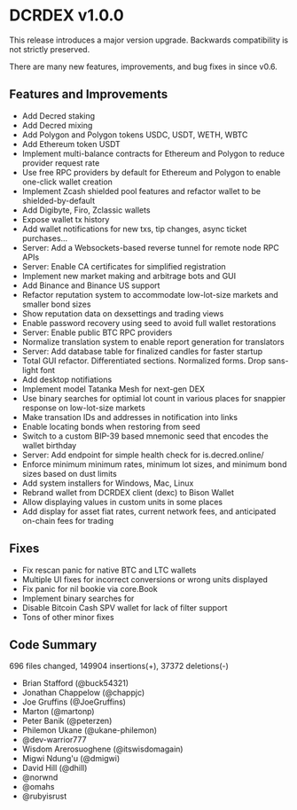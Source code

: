 # DCRDEX v1.0.0

This release introduces a major version upgrade. Backwards compatibility is
not strictly preserved.

There are many new features, improvements, and bug fixes in since v0.6.

## Features and Improvements

- Add Decred staking
- Add Decred mixing
- Add Polygon and Polygon tokens USDC, USDT, WETH, WBTC
- Add Ethereum token USDT
- Implement multi-balance contracts for Ethereum and Polygon to reduce provider request rate
- Use free RPC providers by default for Ethereum and Polygon to enable one-click wallet creation
- Implement Zcash shielded pool features and refactor wallet to be shielded-by-default
- Add Digibyte, Firo, Zclassic wallets
- Expose wallet tx history
- Add wallet notifications for new txs, tip changes, async ticket purchases...
- Server: Add a Websockets-based reverse tunnel for remote node RPC APIs
- Server: Enable CA certificates for simplified registration
- Implement new market making and arbitrage bots and GUI
- Add Binance and Binance US support
- Refactor reputation system to accommodate low-lot-size markets and smaller bond sizes
- Show reputation data on dexsettings and trading views
- Enable password recovery using seed to avoid full wallet restorations
- Server: Enable public BTC RPC providers
- Normalize translation system to enable report generation for translators
- Server: Add database table for finalized candles for faster startup
- Total GUI refactor. Differentiated sections. Normalized forms. Drop sans-light font
- Add desktop notifiations
- Implement model Tatanka Mesh for next-gen DEX
- Use binary searches for optimial lot count in various places for snappier response on low-lot-size markets
- Make transation IDs and addresses in notification into links
- Enable locating bonds when restoring from seed
- Switch to a custom BIP-39 based mnemonic seed that encodes the wallet birthday
- Server: Add endpoint for simple health check for is.decred.online/
- Enforce minimum minimum rates, minimum lot sizes, and minimum bond sizes based on dust limits
- Add system installers for Windows, Mac, Linux
- Rebrand wallet from DCRDEX client (dexc) to Bison Wallet
- Allow displaying values in custom units in some places
- Add display for asset fiat rates, current network fees, and anticipated on-chain fees for trading

## Fixes

- Fix rescan panic for native BTC and LTC wallets
- Multiple UI fixes for incorrect conversions or wrong units displayed
- Fix panic for nil bookie via core.Book
- Implement binary searches for
- Disable Bitcoin Cash SPV wallet for lack of filter support
- Tons of other minor fixes

## Code Summary

696 files changed, 149904 insertions(+), 37372 deletions(-)

- Brian Stafford (@buck54321)
- Jonathan Chappelow (@chappjc)
- Joe Gruffins (@JoeGruffins)
- Marton (@martonp)
- Peter Banik (@peterzen)
- Philemon Ukane (@ukane-philemon)
- @dev-warrior777
- Wisdom Arerosuoghene (@itswisdomagain)
- Migwi Ndung'u (@dmigwi)
- David Hill (@dhill)
- @norwnd
- @omahs
- @rubyisrust
